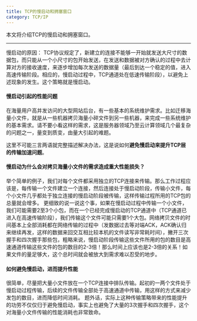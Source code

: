 ```yaml
---
title: TCP的慢启动和拥塞窗口
category: TCP/IP
---
```


本文将介绍TCP的慢启动和拥塞窗口。

<!--more-->

---


慢启动的原因：
TCP协议规定了，新建立的连接不能够一开始就发送大尺寸的数据包，而只能从一个小尺寸的包开始发送，在发送和数据被对方确认的过程中去计算对方的接收速度，来逐步增加每次发送的数据量（最后到达一个稳定的值，进入高速传输阶段。相应的，慢启动过程中，TCP通道处在低速传输阶段），以避免上述现象的发生。这个策略就是慢启动。

#### 慢启动引起的性能问题
在海量用户高并发访问的大型网站后台，有一些基本的系统维护需求。比如迁移海量小文件，就是从一些机器拷贝海量小碎文件到另一些机器，来完成一些系统维护的基本需求。请不要小看这样的需求，这是服务器领域乃至云计算领域几个最复杂的问题之一，量变到质变，由量大引起的难题。

这里不可能三言两语就完整描述解决办法，这是说如何**避免慢启动来提升TCP层的传输加速问题**。

#### 慢启动为什么会对拷贝海量小文件的需求造成重大性能损失？
举个简单的例子，我们对每个文件都采用独立的TCP连接来传输。那么工作过程应该是，每传输一个文件建立一个连接，然后连接处于慢启动阶段，传输小文件，每个小文件几乎都处于独立连接的慢启动阶段被传输，这样传输过程所用的TCP包的总量就会增多。
更细致的说一说这个事，如果在慢启动过程中传输一个小文件，我们可能需要2至3个小包，而在一个已经完成慢启动的TCP通道中（TCP通道已进入在高速传输阶段），我们传输这个文件可能只需要1个大包。网络拷贝文件的时间基本上全部消耗都在网络传输的过程中（发数据过去等对端ACK，ACK确认归来继续再发，这样的数据来回交互相比较本机的文件读写非常耗时间），撇开三次握手和四次握手那些包，粗略来说，慢启动阶段传输这些文件所用的包的数目是高速通道传输这些文件的包的数目的2-3倍！那么时间上应该也是2-3倍的关系！如果文件的量足够大，这个总时间就会被放大到需求难以忍受的地步。


####  如何避免慢启动，进而提升性能 
很简单，尽量把大量小文件放在一个TCP连接中排队传输。起初的一两个文件处于慢启动过程传输，后续的文件传输全部处于高速通道中传输，用这样的方式来减少发包的数目，进而降低时间消耗。
题外话，实际上这种传输策略带来的性能提升的功劳不仅仅归于避免慢启动，事实上也避免了大量的3次握手和四次握手，这个对海量小文件传输的性能消耗也非常致命。
